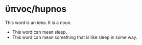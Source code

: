 # ὕπνος/hupnos
This word is an idea. It is a noun.

* This word can mean sleep.
* This word can mean something that is like sleep in some way.
